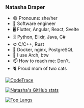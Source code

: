 ### Natasha Draper
- 😄 Pronouns: she/her
- 🔭 Software engineer
- 🖥️ Flutter, Angular, React, Svelte
- 🗄️ Python, Elixir, Java, C#
- ⚙️ C/C++, Rust
- 🧰 Docker, nginx, PostgreSQL
- 🐧 I use Arch, btw
- 📫 How to reach me: Don't.
- 🐈 Proud mom of two cats

[![CodeTrace](https://codetrace.com/widget/nat212?t=2)](https://codetrace.com/users/nat212)

[![Natasha's GitHub stats](https://github-readme-stats.vercel.app/api?username=nat212&count_private=true&show_icons=true&theme=catppuccin_mocha)](https://github.com/anuraghazra/github-readme-stats)

[![Top Langs](https://github-readme-stats.vercel.app/api/top-langs/?username=nat212&theme=catppuccin_mocha)](https://github.com/anuraghazra/github-readme-stats)

<!--
**nat212/nat212** is a ✨ _special_ ✨ repository because its `README.md` (this file) appears on your GitHub profile.

Here are some ideas to get you started:

- 🔭 I’m currently working on ...
- 🌱 I’m currently learning ...
- 👯 I’m looking to collaborate on ...
- 🤔 I’m looking for help with ...
- 💬 Ask me about ...
- 📫 How to reach me: ...
- 😄 Pronouns: ...
- ⚡ Fun fact: ...
-->
